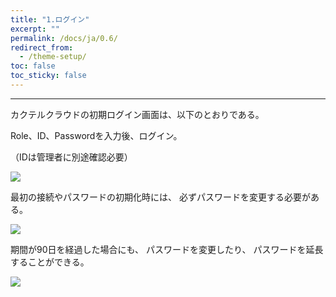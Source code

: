 ```yaml
---
title: "1.ログイン"
excerpt: ""
permalink: /docs/ja/0.6/
redirect_from:
  - /theme-setup/
toc: false
toc_sticky: false
---
```



---

カクテルクラウドの初期ログイン画面は、以下のとおりである。

Role、ID、Passwordを入力後、ログイン。

（IDは管理者に別途確認必要）

![](/assets/JP/2.5/1_1.png)

最初の接続やパスワードの初期化時には、 必ずパスワードを変更する必要がある。

![](/assets/JP/2.5.3/1_2.png)

期間が90日を経過した場合にも、 パスワードを変更したり、 パスワードを延長することができる。

![](/assets/JP/2.5.3/1_3.png)


